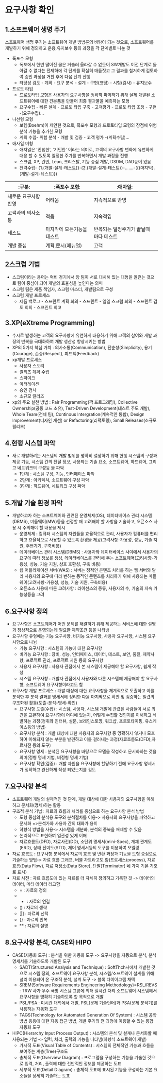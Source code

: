 # 요구사항 확인

## 1.소프트웨어 생명 주기
소프트웨어 생명 주기는 소프트웨어 개발 방법론의 바탕이 되는 것으로, 소프트웨어를 개발하기 위해 정의하고 운용,유지보수 등의 과정을 각 단계별로 나눈 것
- 폭포수 모형
    * 폭포에서 한번 떨어진 물은 거슬러 올라갈 수 없듯이 SW개발도 이전 단계로 돌아갈 수 없다는 전제하에 각 단계를 확실히 매듭짓고 그 결과를 철저하게 검토하여 승인 과정을 거친 후에 다음 단계 진행
    * 타당성 검토 - 계획 - 요구 분석 - 설계 - 구현(코딩) - 시험(검사) - 유지보수
- 프로토 타입
    * 프로토타입 모형은 사용자의 요구사항을 정확히 파악하기 위해 실제 개발된 소프트웨어에 대한 견본품을 만들어 최종 결과물을 예측하는 모형
    * 요구수집 - 빠른 설계 - 프로토 타입 구축 - 고객평가 - 프로토 타입 조정 - 구현 -(요구수집)...
- 나선형 모형
    * 보헴(Boehm)이 제안한 것으로, 폭포수 모형과 프로토타입 모형의 장점에 위험 분석 기능을 추가한 모형
    * 계획 수립- 위험 분석 - 개발 및 검증 - 고객 평가 -(계획수립)...
- 애자일 머형
    * 애자일은 '민첩한', '기민한' 이라는 의미로, 고객의 요구사항 변화에 유연하게 대응 할 수 있도록 일정한 주기를 반복하면서 개발 과정을 진행
    * 스크럼, XP, 칸반, Lean, 크리스탈, 기능 중심 개발, DSDM, DAD등이 있음
    * 전략수립- {1.(개발-설계-테스트)}-{2.(개발-설계-테스트)}-.......-({(마지막).(개발-설계-테스트)})

|:구분:|:폭포수 모형:|:애자일:|
|---------|---------|---------|
|새로운 요구사항 반영|어려움|지속적으로 반영|
|고객과의 의사소통|적음|지속적임|
|테스트|마지막에 모든기능을 테스트|반복되는 일정주기가 끝날때 마다 테스트|
|개발 중심|계획,문서(메뉴얼)|고객|

## 2스크럽 기법
- 스크럼이라는 용어는 럭비 경기에서 양 팀이 서로 대치해 있는 대형을 일컫는 것으로 팀이 중심이 되어 개발의 효율성을 높인다는 의미
- 스크럼 팀은 제품 책임자, 스크럼 마스터, 개발팀으로 구성
- 스크럼 개발 프로세스
    * 제품 백로그 - 스프린트 계획 회의 - 스프린트 - 일일 스크럼 회의 - 스프린트 검토 회의 - 스프린트 회고

## 3.XP(eXtreme Programming)
- 수시로 발생하는 고객의 요구사항에 유연하게 대응하기 위해 고객의 참여와 개발 과정의 반복을 극대화하여 개발 생산성 향상시키는 방법
- XP의 5가지 핵심 가치 : 의사소통(Communication), 단순성(Simplicity), 용기(Courage), 존중(Respect), 피드백(Feedback)
- xp개발 프로세스
    * 사용자 스토리
    * 릴리즈 계획 수립
    * 스파이크
    * 이터레이션
    * 승인 검사
    * 소규모 릴리즈
- xp의 주요 실천 방법 : Pair Programming(짝 프로그래밍), Collective Ownership(공동 코드 소유), Test-Driven Development(테스트 주도 개발), Whole Team(전체 팀), Continous Intergration(계속적인 통합), Design Improvement(디자인 개선) or Refactoring(리팩토링), Small Releases(소규모 릴리즈)

## 4.현행 시스템 파악
- 새로 개발하려는 시스템의 개발 범위를 명확히 설정하기 위해 현행 시스템의 구성과 제공 기능, 시스템 간의 전달 정보, 사용되는 기술 요소, 소프트웨어, 하드웨어, 그리고 네트워크의 구성등 을 파악
    * 1단계 : 시스템 구성, 기능, 인터페이스 파악
    * 2단계 : 아키텍쳐, 소프트웨어 구성 파악
    * 3단계 : 하드웨어, 네트워크 구성 파악

## 5.개발 기술 환경 파악
- 개발하고자 하는 소프트웨어와 관련된 운영체제(OS), 데이터베이스 관리 시스템(DBMS), 미들웨어(MW)등을 선정할 때 고려해야 할 사항을 기술하고, 오픈소스 사용 시 주의해야 할 내용을 제시
    * 운영체제 : 컴퓨터 시스템의 자원들을 효율적으로 관리, 사용자가 컴퓨터를 편리하고 효율적으로 사용할 수 있도록 환경을 제공(고려사항-가용성, 성능, 기술 지원, 주변기기, 구축비용)
    * 데이터베이스 관리 시스템(DBMS) : 사용자와 데이터베이스 사이에서 사용자의 요구에 따라 정보를 생성, 데이터베이스를 관리해 주는 소프트웨어(고려사항-가용성, 성능, 기술 지원, 상호 호환성, 구축 비용)
    * 웹 어플리케이션 서버(WAS) : 서버는 정적인 콘텐츠 처리를 하는 웹 서버와 달리 사용자의 요구에 따라 변하는 동적인 콘텐츠를 처리하기 위해 사용되는 미들웨이(고려사항-가용성, 성능, 기술 지원, 구축비용)
    * 오픈소스 사용에 따른 고려사항 : 라이선스의 종류, 사용자의 수, 기술의 지속 가능성등을 고려

## 6.요구사항 정의
- 요구사항은 소프트웨어가 어떤 문제를 해결하기 위해 제공하는 서비스에 대한 설명과 정상적으로 운영되는데 필요한 제약조건 등을 나타냄
- 요구사항 유형에는 기능 요구사항, 비기능 요구사항, 사용자 요구사항, 시스템 요구사항으로 나뉨
    * 기능 요구사항 : 시스템의 기능에 대한 요구사항
    * 비기능 요구사항 : 장비, 성능, 인터페이스, 데이터, 테스트, 보안, 품질, 제약사항, 프로젝트 관리, 프로젝트 지원 등의 요구사항
    * 사용자 요구사항 : 사용자 관점에서 본 시스템이 제공해야 할 요구사항, 쉽게 작성
    * 시스템 요구사항 : 개발자 관점에서 사용자와 다른 시스템에 제공해야 할 요구사항, 소프트웨어 요구사항이라고도 함
- 요구사항 개발 프로세스 : 개발 대상에 대한 요구사항을 체계적으로 도출하고 이를 분석한 후 분석 결과를 명세서에 정리한 다음 마지막으로 확인 및 검증하는 일련의 구조화된 활동(도출-분석-명세-확인)
    * 요구사항 도출(수집) : 시스템, 사용자, 시스템 개발에 관련된 사람들이 서로 의견을 교환하여 요구사항이 어디에 있는지, 어떻게 수집할 것인지를 이해하고 식별하는 과정(청취와 인터뷰, 설문, 브레인스토밍, 워크샵, 프로토타이핑, 유스케이스등의 방법)
    * 요구사항 분석 : 개발 대상에 대한 사용자의 요구사항 중 명확하지 않거나 모호하여 이해되지 않는 부분을 발견하고 이를 걸러내는 과정(자료흐름도(DFD),자료사전 등의 도구)
    * 요구사항 명세 : 분석된 요구사항을 바탕으로 모델을 작성하고 문서화하는 것을 의미(정형 명세 기법, 비정형 명세 기법)
    * 요구사항 확인(검증) : 개발 자원을 요구사항에 할당하기 전에 요구사항 명세서가 정확하고 완전하게 작성 되었는지를 검토

## 7.요구사항 분석
- 소프트웨어 개발의 실제적인 첫 단계, 개발 대상에 대한 사용자의 요구사항을 이해하고 문서화(명세)하는 활동
- 구조적 분석 기법 : 자료의 흐름과 처리를 중심으로 하는 요구사항 분석 방법
    * 도형 중심의 분석용 도구와 분석절차를 이용-> 사용자의 요구사항을 파악하고 문서화 =>분석가와 사용자 간의 대화가 용이
    * 햐향식 방법을 사용-> 시스템을 세분화, 분석의 중복을 배제할 수 있음
    * 논리적으로 표현하여 일관성 있게 이해
    * 자료흐름도(DFD), 자료사전(DD), 소단위 명세서(mini-Spec), 개체 관계도(ERD), 상태 전이도(STD), 제어 명세서등의 도구를 이용하여 모델링
- 자료 흐름도 : 요구사항 분석에서 자료의 흐름 및 변환 과정과 기능을 도형 중심으로 기술하는 방법-> 자료 흐름 그래프, 버블 차트라고도 함(프로세스(process), 자료 흐름(Data Flow), 자료 저장소(Data Store), 단말(Terminator) 네 가지 기본 기호로 표시)
- 자료 사전 : 자료 흐름도에 있는 자료를 더 자세히 정의하고 기록한 것 -> 데이터의 데이터, 메타 데이터 라고함
    * = : 자료의 정의
    * + : 자료의 연결
    * () : 자료의 생략
    * [|] : 자료의 선택
    * {} : 자료의 반복
    * ** : 자료의 설명

## 8.요구사항 분석, CASE와 HIPO
-  CASE(자동화 도구) : 분석을 위한 자동화 도구 -> 요구사항을 자동으로 분석, 분석 명세서를 기술하도록 개발된 도구
    * SADT(Structured Analysis and Technique) : SoftThch사에서 개발한 것으로 시스템 정의, 소프트웨어 요구사항 분석, 시스템/소프트웨어 설계를 위해 널리 이용되어 온 구조적 분석, 설계 도구 -> 블록 다이어그램 채택
    * SREM(Software Requirements Engineering Methodology)=RSL/REVS : TRW 사가 우주 국방 시스템 그룹에 의해 실시간 처리 소프트웨어 시스템에서 요구사항을 명확히 기술하도록 할 목적으로 개발
    * PSL/PSA : 미시간 대학에서 개발, PSL(문제 기술언어)과 PSA(문제 분석기)를 사용하는 자동화 도구
    * TAGS(Technology for Automated Generation Of System) : 시스템 공학 방법 응용에 대한 자동 접근 방법, 개발 주기의 전 과정에 이용할 수 있는 통합 자동화 도구
- HIPO(Hierarchy Input Process Output) : 시스템의 분석 및 설계나 문서화할 때 사용되는 기법 -> 입력, 처리, 출력의 기능을 나타냄(하향식 소프트웨어 개발)
    * 가시적 도표(Visual Table of Contents) : 시스템의 전체적인 기능과 흐름을 보여주는 계층(Tree)구조도
    * 총체적 도표(Overview Diagram) : 프로그램을 구성하는 기능을 기술한 것으로 입력, 처리, 출력에 대한 전반적인 정보를 제공하는 도표
    * 세부적 도표(Detail Diagram) : 총체적 도표에 표시된 기능을 구성하는 기본 요소들을 상세히 기술하는 도표 